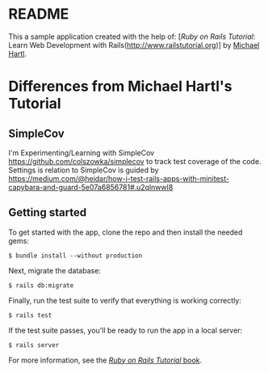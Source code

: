 # README

This a sample application created with the help of:
[*Ruby on Rails Tutorial*: Learn Web Development with Rails(http://www.railstutorial.org)]
by [Michael Hartl](http://www.michaelhartl.com/).

# Differences from Michael Hartl's Tutorial

## SimpleCov
I'm Experimenting/Learning with SimpleCov https://github.com/colszowka/simplecov
to track test coverage of the code.
Settings is relation to SimpleCov is guided by https://medium.com/@heidar/how-i-test-rails-apps-with-minitest-capybara-and-guard-5e07a6856781#.u2qlnwwl8

## Getting started

To get started with the app, clone the repo and then install the needed gems:

```
$ bundle install --without production
```

Next, migrate the database:

```
$ rails db:migrate
```

Finally, run the test suite to verify that everything is working correctly:

```
$ rails test
```

If the test suite passes, you'll be ready to run the app in a local server:

```
$ rails server
```

For more information, see the
[*Ruby on Rails Tutorial* book](http://www.railstutorial.org/book).
